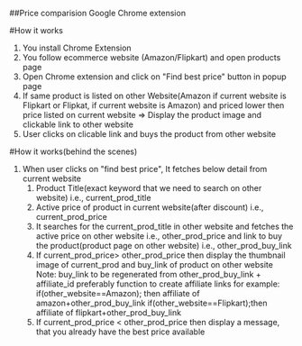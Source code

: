 ##Price comparision Google Chrome extension

#How it works
1. You install Chrome Extension
2. You follow ecommerce website (Amazon/Flipkart) and open products page
3. Open Chrome extension and click on "Find best price" button in popup page
4. If same product is listed on other Website(Amazon if current website is Flipkart or Flipkat, if current website is Amazon) and priced lower then price listed on current website
=> Display the product image and clickable link to other website
5. User clicks on clicable link and buys the product from other website


#How it works(behind the scenes)
1. When user clicks on "find best price", It fetches below detail from current website
    1. Product Title(exact keyword that we need to search on other website) i.e., current_prod_title
    2. Active price of product in current website(after discount) i.e., current_prod_price
    3. It searches for the current_prod_title in other website and fetches the active price on other website i.e., other_prod_price and link to buy the product(product page on other website) i.e., other_prod_buy_link
    4. If current_prod_price> other_prod_price then display the thumbnail image of current_prod and buy_link of product on other website
    Note: buy_link to be regenerated from other_prod_buy_link + affiliate_id preferably function to create affiliate links
        for example:
            if(other_website==Amazon); then affiliate of amazon+other_prod_buy_link
            if(other_website==Flipkart);then affiliate of flipkart+other_prod_buy_link
    5. If current_prod_price < other_prod_price then display a message, that you already have the best price available
    
